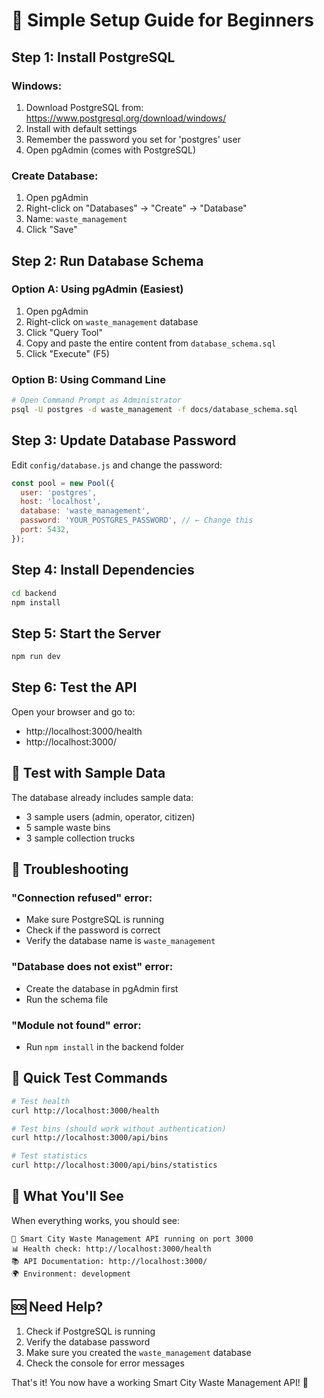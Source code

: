 # 🚀 Simple Setup Guide for Beginners

## Step 1: Install PostgreSQL

### Windows:
1. Download PostgreSQL from: https://www.postgresql.org/download/windows/
2. Install with default settings
3. Remember the password you set for 'postgres' user
4. Open pgAdmin (comes with PostgreSQL)

### Create Database:
1. Open pgAdmin
2. Right-click on "Databases" → "Create" → "Database"
3. Name: `waste_management`
4. Click "Save"

## Step 2: Run Database Schema

### Option A: Using pgAdmin (Easiest)
1. Open pgAdmin
2. Right-click on `waste_management` database
3. Click "Query Tool"
4. Copy and paste the entire content from `database_schema.sql`
5. Click "Execute" (F5)

### Option B: Using Command Line
```bash
# Open Command Prompt as Administrator
psql -U postgres -d waste_management -f docs/database_schema.sql
```

## Step 3: Update Database Password

Edit `config/database.js` and change the password:

```javascript
const pool = new Pool({
  user: 'postgres',
  host: 'localhost',
  database: 'waste_management',
  password: 'YOUR_POSTGRES_PASSWORD', // ← Change this
  port: 5432,
});
```

## Step 4: Install Dependencies

```bash
cd backend
npm install
```

## Step 5: Start the Server

```bash
npm run dev
```

## Step 6: Test the API

Open your browser and go to:
- http://localhost:3000/health
- http://localhost:3000/

## 🧪 Test with Sample Data

The database already includes sample data:
- 3 sample users (admin, operator, citizen)
- 5 sample waste bins
- 3 sample collection trucks

## 🔧 Troubleshooting

### "Connection refused" error:
- Make sure PostgreSQL is running
- Check if the password is correct
- Verify the database name is `waste_management`

### "Database does not exist" error:
- Create the database in pgAdmin first
- Run the schema file

### "Module not found" error:
- Run `npm install` in the backend folder

## 📝 Quick Test Commands

```bash
# Test health
curl http://localhost:3000/health

# Test bins (should work without authentication)
curl http://localhost:3000/api/bins

# Test statistics
curl http://localhost:3000/api/bins/statistics
```

## 🎯 What You'll See

When everything works, you should see:
```
🚀 Smart City Waste Management API running on port 3000
📊 Health check: http://localhost:3000/health
📚 API Documentation: http://localhost:3000/
🌍 Environment: development
```

## 🆘 Need Help?

1. Check if PostgreSQL is running
2. Verify the database password
3. Make sure you created the `waste_management` database
4. Check the console for error messages

That's it! You now have a working Smart City Waste Management API! 🎉
